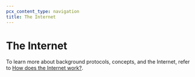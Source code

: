 ```yaml
---
pcx_content_type: navigation
title: The Internet
---
```


# The Internet

To learn more about background protocols, concepts, and the Internet, refer to [How does the Internet work?](https://www.Khulnasoft.com/learning/network-layer/how-does-the-internet-work/).

